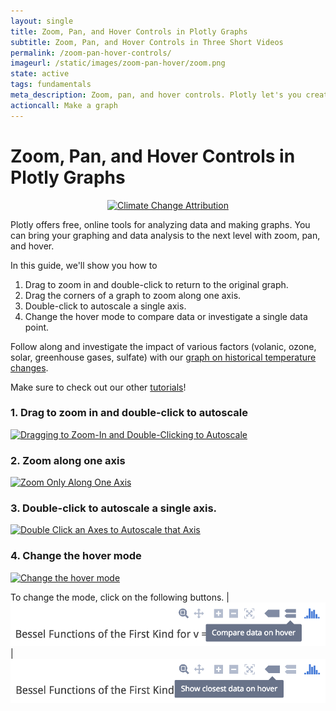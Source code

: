 ```yaml
---
layout: single
title: Zoom, Pan, and Hover Controls in Plotly Graphs
subtitle: Zoom, Pan, and Hover Controls in Three Short Videos
permalink: /zoom-pan-hover-controls/
imageurl: /static/images/zoom-pan-hover/zoom.png
state: active
tags: fundamentals
meta_description: Zoom, pan, and hover controls. Plotly let's you create interactive charts online, and for free, using our web app, MATLAB, Python, or R.
actioncall: Make a graph
---
```


# Zoom, Pan, and Hover Controls in Plotly Graphs

<div>
    <a href="https://plot.ly/~Dreamshot/628" target="_blank" title="Climate Change Attribution" style="display: block; text-align: center;"><img src="https://plot.ly/~Dreamshot/628.png" alt="Climate Change Attribution" style="max-width: 100%;width: 1154px;"  width="1154" onerror="this.onerror=null;this.src='https://plot.ly/404.png';" /></a>
    <script data-plotly="Dreamshot:628" src="https://plot.ly/embed.js" async></script>
</div>

Plotly offers free, online tools for analyzing data and making graphs. You can bring your graphing and data analysis to the next level with zoom, pan, and hover.

In this guide, we'll show you how to

1. Drag to zoom in and double-click to return to the original graph.
2. Drag the corners of a graph to zoom along one axis.
3. Double-click to autoscale a single axis.
4. Change the hover mode to compare data or investigate a single data point.

Follow along and investigate the impact of various factors (volanic, ozone, solar, greenhouse gases, sulfate) with our [graph on historical temperature changes](https://plot.ly/~Dreamshot/628/climate-change-attribution/).

Make sure to check out our other [tutorials](http://help.plot.ly/tutorials/)!

### 1. Drag to zoom in and double-click to autoscale

<a href="http://imgur.com/bEL3BAh"><img src="http://i.imgur.com/bEL3BAh.gif" title="Dragging to Zoom-In and Double-Clicking to Autoscale" /></a>

### 2. Zoom along one axis

<a href="http://imgur.com/2at3hak"><img src="http://i.imgur.com/2at3hak.gif" title="Zoom Only Along One Axis" /></a>

### 3. Double-click to autoscale a single axis.

<a href="http://imgur.com/6e5g8yJ"><img src="http://i.imgur.com/6e5g8yJ.gif" title="Double Click an Axes to Autoscale that Axis" /></a>

### 4. Change the hover mode

<a href="http://imgur.com/kv5ewp3"><img src="http://i.imgur.com/kv5ewp3.gif" title="Change the hover mode" /></a>

To change the mode, click on the following buttons. | ![Quadratic fits](/static/images/zoom-pan-hover/compare-data-on-hover.png) | ![Quadratic fits](/static/images/zoom-pan-hover/show-closest-data-on-hover.png)
